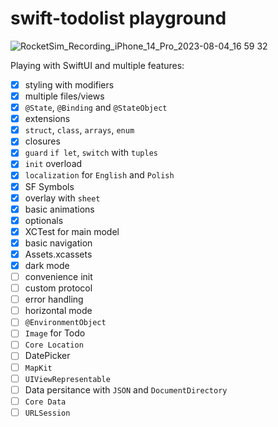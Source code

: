# swift-todolist playground

![RocketSim_Recording_iPhone_14_Pro_2023-08-04_16 59 32](https://github.com/jpudysz/swift-todolist/assets/9088288/e40526e8-26ea-44a0-a460-c027acee955b)


Playing with SwiftUI and multiple features:
- [x] styling with modifiers
- [x] multiple files/views
- [x] `@State`, `@Binding` and `@StateObject`
- [x] extensions
- [x] `struct`, `class`, `arrays`, `enum`
- [x] closures
- [x] `guard` `if let`, `switch` with `tuples`
- [x] `init` overload
- [x] `localization` for `English` and `Polish`
- [x] SF Symbols
- [x] overlay with `sheet`
- [x] basic animations
- [x] optionals
- [x] XCTest for main model
- [x] basic navigation
- [x] Assets.xcassets
- [x] dark mode
- [ ] convenience init
- [ ] custom protocol
- [ ] error handling
- [ ] horizontal mode
- [ ] `@EnvironmentObject`
- [ ] `Image` for Todo
- [ ] `Core Location`
- [ ] DatePicker
- [ ] `MapKit`
- [ ] `UIViewRepresentable`
- [ ] Data persitance with `JSON` and `DocumentDirectory`
- [ ] `Core Data`
- [ ] `URLSession`
